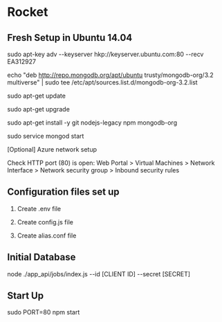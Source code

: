 # Rocket

## Fresh Setup in Ubuntu 14.04

sudo apt-key adv --keyserver hkp://keyserver.ubuntu.com:80 --recv EA312927

echo "deb http://repo.mongodb.org/apt/ubuntu trusty/mongodb-org/3.2 multiverse" | sudo tee /etc/apt/sources.list.d/mongodb-org-3.2.list

sudo apt-get update

sudo apt-get upgrade

sudo apt-get install -y git nodejs-legacy npm mongodb-org

sudo service mongod start

[Optional] Azure network setup

Check HTTP port (80) is open: Web Portal > Virtual Machines > Network Interface > Network security group > Inbound security rules

## Configuration files set up

1. Create .env file

2. Create config.js file

3. Create alias.conf file

## Initial Database

node ./app_api/jobs/index.js --id [CLIENT ID] --secret [SECRET]

## Start Up

sudo PORT=80 npm start
